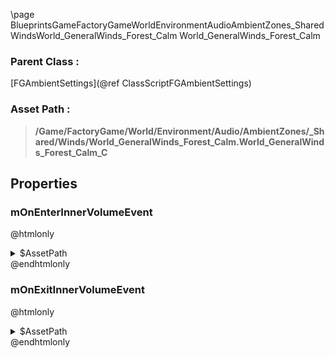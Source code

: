 \page BlueprintsGameFactoryGameWorldEnvironmentAudioAmbientZones_SharedWindsWorld_GeneralWinds_Forest_Calm World_GeneralWinds_Forest_Calm
### Parent Class :
[FGAmbientSettings](@ref ClassScriptFGAmbientSettings)
### Asset Path :
<b><blockquote>/Game/FactoryGame/World/Environment/Audio/AmbientZones/_Shared/Winds/World_GeneralWinds_Forest_Calm.World_GeneralWinds_Forest_Calm_C</blockquote></b>
## Properties

### mOnEnterInnerVolumeEvent
@htmlonly
<details>
 <summary>$AssetPath</summary>
<b><a href="_blueprints_game_factory_game_world_environment_audio_ambient_zones__shared_winds_play__ambience__winds__forest__calm__quad.html"><blockquote>Play_Ambience_Winds_Forest_Calm_Quad</blockquote></a></b>
</details>
@endhtmlonly

### mOnExitInnerVolumeEvent
@htmlonly
<details>
 <summary>$AssetPath</summary>
<b><a href="_blueprints_game_factory_game_world_environment_audio_ambient_zones__shared_winds_stop__ambience__winds__forest__calm__quad.html"><blockquote>Stop_Ambience_Winds_Forest_Calm_Quad</blockquote></a></b>
</details>
@endhtmlonly

